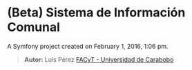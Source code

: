 (Beta) Sistema de Información Comunal
===

A Symfony project created on February 1, 2016, 1:06 pm.
> **Autor:** Luis Pérez
> [FACyT - Universidad de Carabobo](http://www.facyt.uc.edu.ve/)
